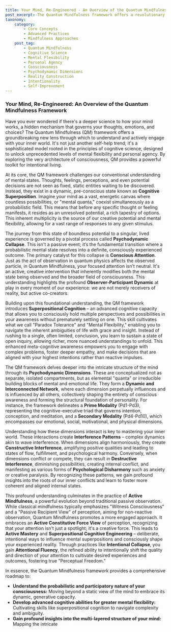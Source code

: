 ```yaml
---
title: Your Mind, Re-Engineered - An Overview of the Quantum Mindfulness Framework
post_excerpt: The Quantum Mindfulness framework offers a revolutionary perspective on how our minds function, moving beyond passive observation to active engagement. It introduces concepts like cognitive superposition and psychodynamic collapse, empowering individuals to consciously shape their internal and external realities through advanced attentional and perceptual skills.
taxonomy:
    category:
        - Core Concepts
        - Advanced Practices
        - Mindfulness Approaches
    post_tag:
        - Quantum Mindfulness
        - Cognitive Science
        - Mental Flexibility
        - Personal Agency
        - Consciousness
        - Psychodynamic Dimensions
        - Reality Construction
        - Intentionality
        - Self-Improvement
---
```

### Your Mind, Re-Engineered: An Overview of the Quantum Mindfulness Framework

Have you ever wondered if there's a deeper science to how your mind works, a hidden mechanism that governs your thoughts, emotions, and choices? The Quantum Mindfulness (QM) framework offers a groundbreaking new lens through which to understand and actively engage with your inner world. It's not just another self-help trend; it's a sophisticated model rooted in the principles of cognitive science, designed to unlock unprecedented levels of mental flexibility and personal agency. By exploring the very architecture of consciousness, QM provides a powerful toolkit for intentional living.

At its core, the QM framework challenges our conventional understanding of mental states. Thoughts, feelings, perceptions, and even potential decisions are not seen as fixed, static entities waiting to be discovered. Instead, they exist in a dynamic, pre-conscious state known as **Cognitive Superposition**. Imagine your mind as a vast, energetic canvas where countless possibilities, or "mental quanta," coexist simultaneously as a probabilistic field. This means that before any specific thought or feeling manifests, it resides as an unresolved potential, a rich tapestry of options. This inherent multiplicity is the source of our creative potential and mental flexibility, allowing for a vast range of responses to any given stimulus.

The journey from this state of boundless potential to a singular, lived experience is governed by a pivotal process called **Psychodynamic Collapse**. This isn't a passive event; it’s the fundamental transition where a probabilistic mental state resolves into a definite, consciously experienced outcome. The primary catalyst for this collapse is **Conscious Attention**. Just as the act of observation in quantum physics affects the observed particle, in Quantum Mindfulness, your focused attention isn't neutral. It's an active, creative intervention that inherently modifies both the mental state being observed and the broader field of consciousness. This understanding highlights the profound **Observer-Participant Dynamic** at play in every moment of our experience: we are not merely receivers of reality, but active co-creators.

Building upon this foundational understanding, the QM framework introduces **Superpositional Cognition** – an advanced cognitive capacity that allows you to consciously hold multiple perspectives and possibilities in your awareness without prematurely settling on one. This skill cultivates what we call "Paradox Tolerance" and "Mental Flexibility," enabling you to navigate the inherent ambiguities of life with grace and insight. Instead of rushing to a single, often limited, conclusion, you learn to sustain a state of open inquiry, allowing richer, more nuanced understandings to unfold. This enhanced meta-cognitive awareness empowers you to engage with complex problems, foster deeper empathy, and make decisions that are aligned with your highest intentions rather than reactive impulses.

The QM framework delves deeper into the intricate structure of the mind through its **Psychodynamic Dimensions**. These are conceptualized not as separate, isolated compartments, but as elemental "quanta" or irreducible building blocks of mental and emotional life. They form a **Dynamic and Interconnected Network**, where each dimension perpetually influences and is influenced by all others, collectively shaping the entirety of conscious awareness and forming the structural foundation of personality. For instance, the framework delineates a **Prime Modality** (Pd1-Pd3), representing the cognitive-executive triad that governs intention, conception, and meditation, and a **Secondary Modality** (Pd4-Pd10), which encompasses our emotional, social, motivational, and physical dimensions.

Understanding how these dimensions interact is key to mastering your inner world. These interactions create **Interference Patterns** – complex dynamics akin to wave interference. When dimensions align harmoniously, they create **Constructive Interference**, amplifying positive qualities and leading to states of flow, fulfillment, and psychological harmony. Conversely, when dimensions conflict or compete, they can result in **Destructive Interference**, diminishing possibilities, creating internal conflict, and manifesting as various forms of **Psychological Disharmony** such as anxiety or creative paralysis. By recognizing these patterns, we gain profound insights into the roots of our inner conflicts and learn to foster more coherent and aligned internal states.

This profound understanding culminates in the practice of **Active Mindfulness**, a powerful evolution beyond traditional passive observation. While classical mindfulness typically emphasizes "Witness Consciousness" and a "Passive Recipient View" of perception, aiming for non-reactive observation, Quantum Mindfulness promotes a more engaged approach. It embraces an **Active Constitutive Force View** of perception, recognizing that your attention isn't just a spotlight; it's a creative force. This leads to **Active Mastery** and **Superpositional Cognitive Engineering** – deliberate, intentional ways to influence mental superpositions and consciously shape your experienced reality. Through practices like **Intentional Collapse**, you gain **Attentional Fluency**, the refined ability to intentionally shift the quality and direction of your attention to cultivate desired experiences and outcomes, fostering true "Perceptual Freedom."

In essence, the Quantum Mindfulness framework provides a comprehensive roadmap to:

*   **Understand the probabilistic and participatory nature of your consciousness:** Moving beyond a static view of the mind to embrace its dynamic, generative capacity.
*   **Develop advanced cognitive abilities for greater mental flexibility:** Cultivating skills like superpositional cognition to navigate complexity and ambiguity.
*   **Gain profound insights into the multi-layered structure of your mind:** Mapping the intricate